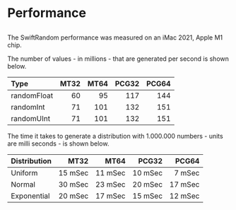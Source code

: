 # Performance

##

The SwiftRandom performance was measured on an iMac 2021, Apple M1 chip.

The number of values - in millions - that are generated per second is shown below.

| Type          | MT32     | MT64     | PCG32    | PCG64    |
|:--------------|---------:|---------:|---------:|---------:|
| randomFloat   |       60 |       95 |      117 |      144 |
| randomInt     |       71 |      101 |      132 |      151 |
| randomUInt    |       71 |      101 |      132 |      151 |



The time it takes to generate a distribution with 1.000.000 numbers - units are milli seconds - is shown below.

| Distribution  | MT32     | MT64     | PCG32    | PCG64    |
|:--------------|---------:|---------:|---------:|---------:|
| Uniform       |  15 mSec |  11 mSec |  10 mSec |   7 mSec |
| Normal        |  30 mSec |  23 mSec |  20 mSec |  17 mSec |
| Exponential   |  20 mSec |  17 mSec |  15 mSec |  12 mSec |
